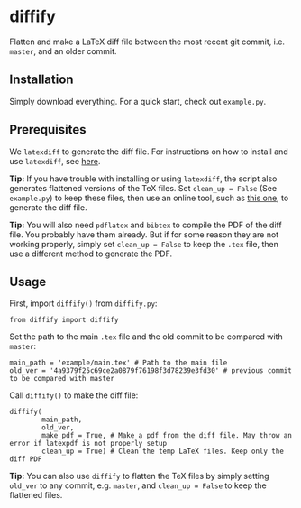 # diffify
Flatten and make a LaTeX diff file between the most recent git commit, i.e. `master`, and an older commit.

## Installation
Simply download everything. For a quick start, check out `example.py`.

## Prerequisites 
We `latexdiff` to generate the diff file. For instructions on how to install and use `latexdiff`, see [here](https://www.overleaf.com/learn/latex/Articles/Using_Latexdiff_For_Marking_Changes_To_Tex_Documents).

**Tip:** If you have trouble with installing or using `latexdiff`, the script also generates flattened versions of the TeX files. Set `clean_up = False` (See `example.py`) to keep these files, then use an online tool, such as [this one](https://3142.nl/latex-diff/), to generate the diff file. 

**Tip:** You will also need `pdflatex` and `bibtex` to compile the PDF of the diff file. You probably have them already. But if for some reason they are not working properly, simply set `clean_up = False` to keep the `.tex` file, then use a different method to generate the PDF.

## Usage

First, import `diffify()` from `diffify.py`:
```
from diffify import diffify
```
Set the path to the main `.tex` file and the old commit to be compared with `master`:
```
main_path = 'example/main.tex' # Path to the main file
old_ver = '4a9379f25c69ce2a0879f76198f3d78239e3fd30' # previous commit to be compared with master
```
Call `diffify()` to make the diff file: 
```
diffify(
        main_path,
        old_ver,
        make_pdf = True, # Make a pdf from the diff file. May throw an error if latexpdf is not properly setup
        clean_up = True) # Clean the temp LaTeX files. Keep only the diff PDF
```
**Tip:** You can also use ``diffify`` to flatten the TeX files by simply setting `old_ver` to any commit, e.g. `master`, and `clean_up = False` to keep the flattened files.
